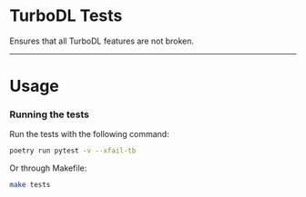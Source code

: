 # TurboDL Tests

Ensures that all TurboDL features are not broken.

---

# Usage

### Running the tests

Run the tests with the following command:

```bash
poetry run pytest -v --xfail-tb
```

Or through Makefile:

```bash
make tests
```

